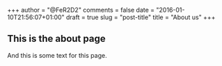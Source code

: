 +++
author = "@FeR2D2"
comments = false
date = "2016-01-10T21:56:07+01:00"
draft = true
slug = "post-title"
title = "About us"
+++

## This is the about page

And this is some text for this page.

